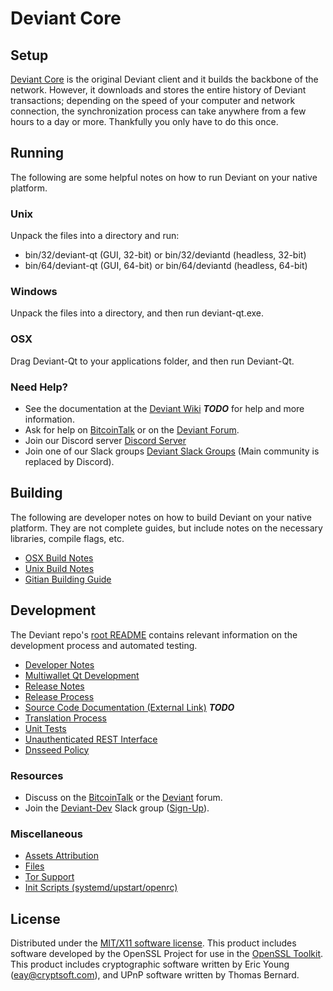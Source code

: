 Deviant Core
=====================

Setup
---------------------
[Deviant Core](http://deviant.io/wallet) is the original Deviant client and it builds the backbone of the network. However, it downloads and stores the entire history of Deviant transactions; depending on the speed of your computer and network connection, the synchronization process can take anywhere from a few hours to a day or more. Thankfully you only have to do this once.

Running
---------------------
The following are some helpful notes on how to run Deviant on your native platform.

### Unix

Unpack the files into a directory and run:

- bin/32/deviant-qt (GUI, 32-bit) or bin/32/deviantd (headless, 32-bit)
- bin/64/deviant-qt (GUI, 64-bit) or bin/64/deviantd (headless, 64-bit)

### Windows

Unpack the files into a directory, and then run deviant-qt.exe.

### OSX

Drag Deviant-Qt to your applications folder, and then run Deviant-Qt.

### Need Help?

* See the documentation at the [Deviant Wiki](https://en.bitcoin.it/wiki/Main_Page) ***TODO***
for help and more information.
* Ask for help on [BitcoinTalk](https://bitcointalk.org/index.php?topic=1262920.0) or on the [Deviant Forum](http://forum.deviant.io/).
* Join our Discord server [Discord Server](https://discord.deviant.io)
* Join one of our Slack groups [Deviant Slack Groups](https://deviant.io/slack-logins/) (Main community is replaced by Discord).

Building
---------------------
The following are developer notes on how to build Deviant on your native platform. They are not complete guides, but include notes on the necessary libraries, compile flags, etc.

- [OSX Build Notes](build-osx.md)
- [Unix Build Notes](build-unix.md)
- [Gitian Building Guide](gitian-building.md)

Development
---------------------
The Deviant repo's [root README](https://github.com/deviant-coin/Deviant/blob/master/README.md) contains relevant information on the development process and automated testing.

- [Developer Notes](developer-notes.md)
- [Multiwallet Qt Development](multiwallet-qt.md)
- [Release Notes](release-notes.md)
- [Release Process](release-process.md)
- [Source Code Documentation (External Link)](https://dev.visucore.com/bitcoin/doxygen/) ***TODO***
- [Translation Process](translation_process.md)
- [Unit Tests](unit-tests.md)
- [Unauthenticated REST Interface](REST-interface.md)
- [Dnsseed Policy](dnsseed-policy.md)

### Resources

* Discuss on the [BitcoinTalk](https://bitcointalk.org/index.php?topic=1262920.0) or the [Deviant](http://forum.deviant.io/) forum.
* Join the [Deviant-Dev](https://deviant-dev.slack.com/) Slack group ([Sign-Up](https://deviant-dev.herokuapp.com/)).

### Miscellaneous
- [Assets Attribution](assets-attribution.md)
- [Files](files.md)
- [Tor Support](tor.md)
- [Init Scripts (systemd/upstart/openrc)](init.md)

License
---------------------
Distributed under the [MIT/X11 software license](http://www.opensource.org/licenses/mit-license.php).
This product includes software developed by the OpenSSL Project for use in the [OpenSSL Toolkit](https://www.openssl.org/). This product includes
cryptographic software written by Eric Young ([eay@cryptsoft.com](mailto:eay@cryptsoft.com)), and UPnP software written by Thomas Bernard.
